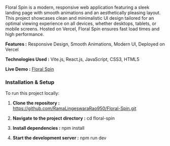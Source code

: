 Floral Spin is a modern, responsive web application featuring a sleek landing page with smooth animations and an aesthetically pleasing layout. This project showcases clean and minimalistic UI design tailored for an optimal viewing experience on all devices, whether desktops, tablets, or mobile screens. Hosted on Vercel, Floral Spin ensures fast load times and high performance.

**Features :**
   Responsive Design, Smooth Animations, Modern UI, Deployed on Vercel

**Technologies Used :**
   Vite.js, React.js, JavaScript, CSS3, HTML5

**Live Demo :** [Floral Spin](https://floral-spin.vercel.app/)


### Installation & Setup

To run this project locally:

1. **Clone the repository :** https://github.com/RamaLingeswaraRao950/Floral-Spin.git

2. **Navigate to the project directory :** cd floral-spin

3. **Install dependencies :** npm install
   
4. **Start the development server :** npm run dev
